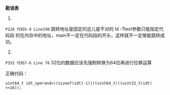 **勘误表**

1.

`P228 代码5-9 Line190` 跳转地址是固定的这儿是不对的 ld -Ttext参数只能指定代码段
的在内存中的地址，main不一定在代码段的开头，这样就不一定够能跳转成功。

2.

`P332 代码7-6 Line 76`  32位的数据应该先强制转换为64位再进行位移运算

正确代码：

```
uint64_t idt_operand=((sizeof(idt)-1)|((uint64_t)((uint32_t)idt)<<16));
```


